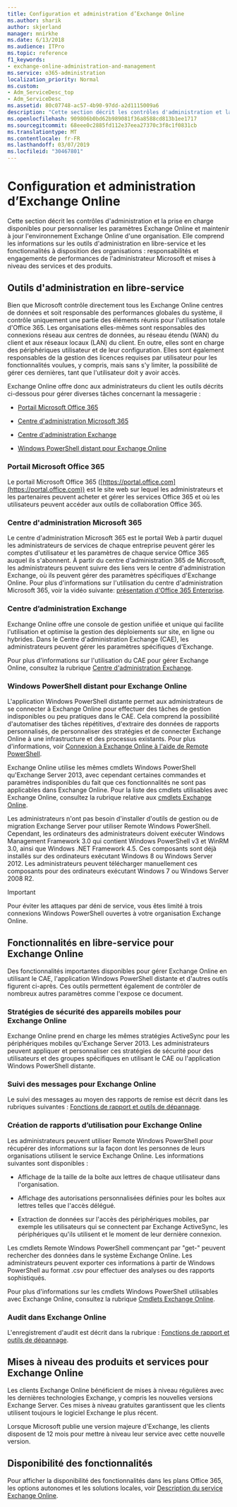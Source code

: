 ```yaml
---
title: Configuration et administration d’Exchange Online
ms.author: sharik
author: skjerland
manager: mnirkhe
ms.date: 6/13/2018
ms.audience: ITPro
ms.topic: reference
f1_keywords:
- exchange-online-administration-and-management
ms.service: o365-administration
localization_priority: Normal
ms.custom:
- Adm_ServiceDesc_top
- Adm_ServiceDesc
ms.assetid: 80c07748-ac57-4b90-97dd-a2d1115009a6
description: "Cette section décrit les contrôles d'administration et la prise en charge disponibles pour personnaliser les paramètres Exchange Online et maintenir à jour l'environnement Exchange Online d'une organisation. Elle comprend les informations sur les outils d'administration en libre-service et les fonctionnalités à disposition des organisations : responsabilités et engagements de performances de l'administrateur Microsoft et mises à niveau des services et des produits."
ms.openlocfilehash: 909806b0bd62b989081f36a8588cd813b1ee1717
ms.sourcegitcommit: 68eee0c2885fd112e37eea27370c3f8c1f0831cb
ms.translationtype: MT
ms.contentlocale: fr-FR
ms.lasthandoff: 03/07/2019
ms.locfileid: "30467801"
---
```

# <a name="exchange-online-setup-and-administration"></a>Configuration et administration d’Exchange Online

Cette section décrit les contrôles d'administration et la prise en charge disponibles pour personnaliser les paramètres Exchange Online et maintenir à jour l'environnement Exchange Online d'une organisation. Elle comprend les informations sur les outils d'administration en libre-service et les fonctionnalités à disposition des organisations : responsabilités et engagements de performances de l'administrateur Microsoft et mises à niveau des services et des produits.
  
## <a name="self-service-administration-tools"></a>Outils d'administration en libre-service

Bien que Microsoft contrôle directement tous les Exchange Online centres de données et soit responsable des performances globales du système, il contrôle uniquement une partie des éléments réunis pour l'utilisation totale d'Office 365. Les organisations elles-mêmes sont responsables des connexions réseau aux centres de données, au réseau étendu (WAN) du client et aux réseaux locaux (LAN) du client. En outre, elles sont en charge des périphériques utilisateur et de leur configuration. Elles sont également responsables de la gestion des licences requises par utilisateur pour les fonctionnalités voulues, y compris, mais sans s'y limiter, la possibilité de gérer ces dernières, tant que l'utilisateur doit y avoir accès.
  
Exchange Online offre donc aux administrateurs du client les outils décrits ci-dessous pour gérer diverses tâches concernant la messagerie :
  
- [Portail Microsoft Office 365](exchange-online-setup-and-administration.md#microsoft-office-365-portal)
    
- [Centre d'administration Microsoft 365](exchange-online-setup-and-administration.md#microsoft-office-365-admin-center)
    
- [Centre d'administration Exchange](exchange-online-setup-and-administration.md#exchange-admin-center)
    
- [Windows PowerShell distant pour Exchange Online](exchange-online-setup-and-administration.md#remote-windows-powershell-for-exchange-online)
    
### <a name="microsoft-office-365-portal"></a>Portail Microsoft Office 365
<a name="BKMK_MicrosoftOnlineServicesPortal"> </a>

Le portail Microsoft Office 365 ([https://portal.office.com](https://portal.office.com)) est le site web sur lequel les administrateurs et les partenaires peuvent acheter et gérer les services Office 365 et où les utilisateurs peuvent accéder aux outils de collaboration Office 365.
  
### <a name="microsoft-365-admin-center"></a>Centre d'administration Microsoft 365
<a name="BKMK_Office365admincenterl"> </a>

Le centre d'administration Microsoft 365 est le portail Web à partir duquel les administrateurs de services de chaque entreprise peuvent gérer les comptes d'utilisateur et les paramètres de chaque service Office 365 auquel ils s'abonnent. À partir du centre d'administration 365 de Microsoft, les administrateurs peuvent suivre des liens vers le centre d'administration Exchange, où ils peuvent gérer des paramètres spécifiques d'Exchange Online. Pour plus d'informations sur l'utilisation du centre d'administration Microsoft 365, voir la vidéo suivante: [présentation d'Office 365 Enterprise](https://go.microsoft.com/fwlink/p/?LinkId=271806).
  
### <a name="exchange-admin-center"></a>Centre d’administration Exchange
<a name="BKMK_ExchangeAdministrationCenter"> </a>

Exchange Online offre une console de gestion unifiée et unique qui facilite l'utilisation et optimise la gestion des déploiements sur site, en ligne ou hybrides. Dans le Centre d'administration Exchange (CAE), les administrateurs peuvent gérer les paramètres spécifiques d'Exchange.
  
Pour plus d'informations sur l'utilisation du CAE pour gérer Exchange Online, consultez la rubrique [Centre d'administration Exchange](https://go.microsoft.com/fwlink/p/?LinkId=271807).
  
### <a name="remote-windows-powershell-for-exchange-online"></a>Windows PowerShell distant pour Exchange Online
<a name="BKMK_RemoteWindowsPowerShell"> </a>

L'application Windows PowerShell distante permet aux administrateurs de se connecter à Exchange Online pour effectuer des tâches de gestion indisponibles ou peu pratiques dans le CAE. Cela comprend la possibilité d'automatiser des tâches répétitives, d'extraire des données de rapports personnalisés, de personnaliser des stratégies et de connecter Exchange Online à une infrastructure et des processus existants. Pour plus d'informations, voir [Connexion à Exchange Online à l'aide de Remote PowerShell](https://go.microsoft.com/fwlink/p/?LinkId=308994).
  
Exchange Online utilise les mêmes cmdlets Windows PowerShell qu'Exchange Server 2013, avec cependant certaines commandes et paramètres indisponibles du fait que ces fonctionnalités ne sont pas applicables dans Exchange Online. Pour la liste des cmdlets utilisables avec Exchange Online, consultez la rubrique relative aux [cmdlets Exchange Online](https://go.microsoft.com/fwlink/p/?LinkId=271808).
  
Les administrateurs n'ont pas besoin d'installer d'outils de gestion ou de migration Exchange Server pour utiliser Remote Windows PowerShell. Cependant, les ordinateurs des administrateurs doivent exécuter Windows Management Framework 3.0 qui contient Windows PowerShell v3 et WinRM 3.0, ainsi que Windows .NET Framework 4.5. Ces composants sont déjà installés sur des ordinateurs exécutant Windows 8 ou Windows Server 2012. Les administrateurs peuvent télécharger manuellement ces composants pour des ordinateurs exécutant Windows 7 ou Windows Server 2008 R2.
  
> [!IMPORTANT]
> Pour éviter les attaques par déni de service, vous êtes limité à trois connexions Windows PowerShell ouvertes à votre organisation Exchange Online. 
  
## <a name="self-service-capabilities-for-exchange-online"></a>Fonctionnalités en libre-service pour Exchange Online

Des fonctionnalités importantes disponibles pour gérer Exchange Online en utilisant le CAE, l'application Windows PowerShell distante et d'autres outils figurent ci-après. Ces outils permettent également de contrôler de nombreux autres paramètres comme l'expose ce document.
  
### <a name="mobile-device-security-policies-for-exchange-online"></a>Stratégies de sécurité des appareils mobiles pour Exchange Online

Exchange Online prend en charge les mêmes stratégies ActiveSync pour les périphériques mobiles qu'Exchange Server 2013. Les administrateurs peuvent appliquer et personnaliser ces stratégies de sécurité pour des utilisateurs et des groupes spécifiques en utilisant le CAE ou l'application Windows PowerShell distante.
  
### <a name="message-tracking-for-exchange-online"></a>Suivi des messages pour Exchange Online

Le suivi des messages au moyen des rapports de remise est décrit dans les rubriques suivantes : [Fonctions de rapport et outils de dépannage](reporting-features-and-troubleshooting-tools.md).
  
### <a name="usage-reporting-for-exchange-online"></a>Création de rapports d’utilisation pour Exchange Online

Les administrateurs peuvent utiliser Remote Windows PowerShell pour récupérer des informations sur la façon dont les personnes de leurs organisations utilisent le service Exchange Online. Les informations suivantes sont disponibles :
  
- Affichage de la taille de la boîte aux lettres de chaque utilisateur dans l'organisation.
    
- Affichage des autorisations personnalisées définies pour les boîtes aux lettres telles que l'accès délégué.
    
- Extraction de données sur l'accès des périphériques mobiles, par exemple les utilisateurs qui se connectent par Exchange ActiveSync, les périphériques qu'ils utilisent et le moment de leur dernière connexion.
    
Les cmdlets Remote Windows PowerShell commençant par "get-" peuvent rechercher des données dans le système Exchange Online. Les administrateurs peuvent exporter ces informations à partir de Windows PowerShell au format .csv pour effectuer des analyses ou des rapports sophistiqués.
  
Pour plus d'informations sur les cmdlets Windows PowerShell utilisables avec Exchange Online, consultez la rubrique [Cmdlets Exchange Online](https://go.microsoft.com/fwlink/p/?LinkId=271808).
  
### <a name="auditing-for-exchange-online"></a>Audit dans Exchange Online

L'enregistrement d'audit est décrit dans la rubrique : [Fonctions de rapport et outils de dépannage](reporting-features-and-troubleshooting-tools.md).
  
## <a name="service-and-product-upgrades-for-exchange-online"></a>Mises à niveau des produits et services pour Exchange Online

Les clients Exchange Online bénéficient de mises à niveau régulières avec les dernières technologies Exchange, y compris les nouvelles versions Exchange Server. Ces mises à niveau gratuites garantissent que les clients utilisent toujours le logiciel Exchange le plus récent.
  
Lorsque Microsoft publie une version majeure d'Exchange, les clients disposent de 12 mois pour mettre à niveau leur service avec cette nouvelle version.
  
## <a name="feature-availability"></a>Disponibilité des fonctionnalités

Pour afficher la disponibilité des fonctionnalités dans les plans Office 365, les options autonomes et les solutions locales, voir [Description du service Exchange Online](exchange-online-service-description.md).
  

